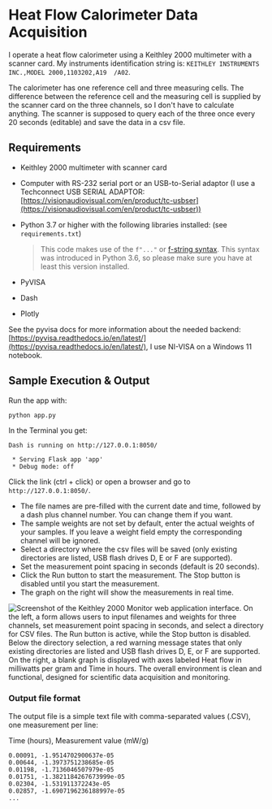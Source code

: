 # Heat Flow Calorimeter Data Acquisition

I operate a heat flow calorimeter using a Keithley 2000 multimeter with a scanner card.
My instruments identification string is: `KEITHLEY INSTRUMENTS INC.,MODEL 2000,1103202,A19  /A02`.

The calorimeter has one reference cell and three measuring cells. The difference between the reference cell and the measuring cell is supplied by the scanner card on the three channels, so I don't have to calculate anything. The scanner is supposed to query each of the three once every 20 seconds (editable) and save the data in a csv file.

## Requirements

- Keithley 2000 multimeter with scanner card
- Computer with RS-232 serial port or an USB-to-Serial adaptor (I use a Techconnect USB SERIAL ADAPTOR: [https://visionaudiovisual.com/en/product/tc-usbser](https://visionaudiovisual.com/en/product/tc-usbser))
- Python 3.7 or higher with the following libraries installed: (see `requirements.txt`)

    > This code makes use of the `f"..."` or [f-string syntax](https://www.python.org/dev/peps/pep-0498/). This syntax was introduced in Python 3.6, so please make sure you have at least this version installed.

- PyVISA
- Dash
- Plotly

See the pyvisa docs for more information about the needed backend: [https://pyvisa.readthedocs.io/en/latest/](https://pyvisa.readthedocs.io/en/latest/), I use NI-VISA on a Windows 11 notebook.

## Sample Execution & Output

Run the app with:

```bash
python app.py
```

In the Terminal you get:

```text
Dash is running on http://127.0.0.1:8050/

 * Serving Flask app 'app'
 * Debug mode: off
 ```

Click the link (ctrl + click) or open a browser and go to `http://127.0.0.1:8050/`.

- The file names are pre-filled with the current date and time, followed by a dash plus channel number. You can change them if you want.
- The sample weights are not set by default, enter the actual weights of your samples. If you leave a weight field empty the corresponding channel will be ignored.
- Select a directory where the csv files will be saved (only existing directories are listed, USB flash drives D, E or F are supported). 
- Set the measurement point spacing in seconds (default is 20 seconds).
- Click the Run button to start the measurement. The Stop button is disabled until you start the measurement.
- The graph on the right will show the measurements in real time.

![Screenshot of the Keithley 2000 Monitor web application interface. On the left, a form allows users to input filenames and weights for three channels, set measurement point spacing in seconds, and select a directory for CSV files. The Run button is active, while the Stop button is disabled. Below the directory selection, a red warning message states that only existing directories are listed and USB flash drives D, E, or F are supported. On the right, a blank graph is displayed with axes labeled Heat flow in milliwatts per gram and Time in hours. The overall environment is clean and functional, designed for scientific data acquisition and monitoring.](image.png)


### Output file format

The output file is a simple text file with comma-separated values (.CSV), one measurement per line:

Time (hours), Measurement value (mW/g)

```text
0.00091, -1.9514702900637e-05
0.00644, -1.3973751238685e-05
0.01198, -1.7136046507979e-05
0.01751, -1.3821184267673999e-05
0.02304, -1.531911372243e-05
0.02857, -1.6907196236188997e-05
... 
```

## 